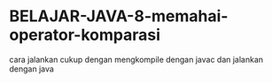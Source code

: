 # BELAJAR-JAVA-8-memahai-operator-komparasi
cara jalankan cukup dengan mengkompile dengan javac dan jalankan dengan java
